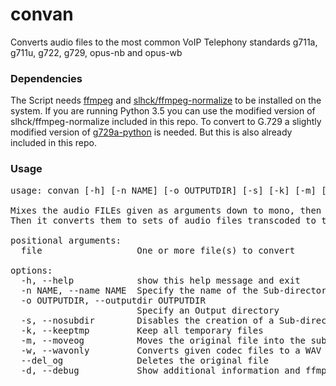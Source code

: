 # convan
Converts audio files to the most common VoIP Telephony standards g711a, g711u, g722, g729, opus-nb and opus-wb

### Dependencies
The Script needs [ffmpeg](https://github.com/FFmpeg/FFmpeg) and [slhck/ffmpeg-normalize](https://github.com/slhck/ffmpeg-normalize) to be installed on the system.
If you are running Python 3.5 you can use the modified version of slhck/ffmpeg-normalize included in this repo.
To convert to G.729 a slightly modified version of [g729a-python](https://github.com/AlexIII/g729a-python/tree/master) is needed. But this is also already included in this repo.

### Usage
<pre>
usage: convan [-h] [-n NAME] [-o OUTPUTDIR] [-s] [-k] [-m] [-w] [--del_og] [-d] file [file ...]

Mixes the audio FILEs given as arguments down to mono, then normalizes them (if -m is not specified).
Then it converts them to sets of audio files transcoded to the most common VoIP Telephony standards g711a, g711u, g722, g729, opus-nb and opus-wb.

positional arguments:
  file                  One or more file(s) to convert

options:
  -h, --help            show this help message and exit
  -n NAME, --name NAME  Specify the name of the Sub-directory and audio files
  -o OUTPUTDIR, --outputdir OUTPUTDIR
                        Specify an Output directory
  -s, --nosubdir        Disables the creation of a Sub-directory; incompatible with -m
  -k, --keeptmp         Keep all temporary files
  -m, --moveog          Moves the original file into the subdirectory; incompatible with -s
  -w, --wavonly         Converts given codec files to a WAV file only
  --del_og              Deletes the original file
  -d, --debug           Show additional information and ffmpeg output
  </pre>

